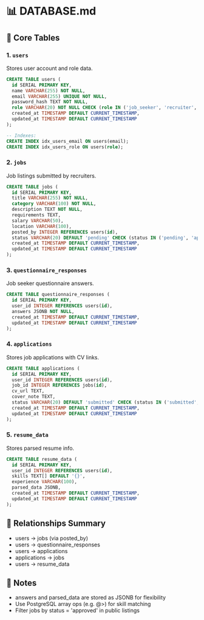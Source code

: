 # 📊 DATABASE.md

## 📁 Core Tables

### 1. `users`
Stores user account and role data.

```sql
CREATE TABLE users (
  id SERIAL PRIMARY KEY,
  name VARCHAR(255) NOT NULL,
  email VARCHAR(255) UNIQUE NOT NULL,
  password_hash TEXT NOT NULL,
  role VARCHAR(20) NOT NULL CHECK (role IN ('job_seeker', 'recruiter', 'admin')),
  created_at TIMESTAMP DEFAULT CURRENT_TIMESTAMP,
  updated_at TIMESTAMP DEFAULT CURRENT_TIMESTAMP
);

-- Indexes:
CREATE INDEX idx_users_email ON users(email);
CREATE INDEX idx_users_role ON users(role);
```

### 2. `jobs`
Job listings submitted by recruiters.

```sql
CREATE TABLE jobs (
  id SERIAL PRIMARY KEY,
  title VARCHAR(255) NOT NULL,
  category VARCHAR(100) NOT NULL,
  description TEXT NOT NULL,
  requirements TEXT,
  salary VARCHAR(50),
  location VARCHAR(100),
  posted_by INTEGER REFERENCES users(id),
  status VARCHAR(20) DEFAULT 'pending' CHECK (status IN ('pending', 'approved', 'rejected')),
  created_at TIMESTAMP DEFAULT CURRENT_TIMESTAMP,
  updated_at TIMESTAMP DEFAULT CURRENT_TIMESTAMP
);
```

### 3. `questionnaire_responses`
Job seeker questionnaire answers.

```sql
CREATE TABLE questionnaire_responses (
  id SERIAL PRIMARY KEY,
  user_id INTEGER REFERENCES users(id),
  answers JSONB NOT NULL,
  created_at TIMESTAMP DEFAULT CURRENT_TIMESTAMP,
  updated_at TIMESTAMP DEFAULT CURRENT_TIMESTAMP
);
```

### 4. `applications`
Stores job applications with CV links.

```sql
CREATE TABLE applications (
  id SERIAL PRIMARY KEY,
  user_id INTEGER REFERENCES users(id),
  job_id INTEGER REFERENCES jobs(id),
  cv_url TEXT,
  cover_note TEXT,
  status VARCHAR(20) DEFAULT 'submitted' CHECK (status IN ('submitted', 'reviewed', 'rejected', 'interviewing', 'hired')),
  created_at TIMESTAMP DEFAULT CURRENT_TIMESTAMP,
  updated_at TIMESTAMP DEFAULT CURRENT_TIMESTAMP
);
```

### 5. `resume_data`
Stores parsed resume info.

```sql
CREATE TABLE resume_data (
  id SERIAL PRIMARY KEY,
  user_id INTEGER REFERENCES users(id),
  skills TEXT[] DEFAULT '{}',
  experience VARCHAR(100),
  parsed_data JSONB,
  created_at TIMESTAMP DEFAULT CURRENT_TIMESTAMP,
  updated_at TIMESTAMP DEFAULT CURRENT_TIMESTAMP
);
```

## 🔗 Relationships Summary

- users → jobs (via posted_by)
- users → questionnaire_responses
- users → applications
- applications → jobs
- users → resume_data

## 📌 Notes

- answers and parsed_data are stored as JSONB for flexibility
- Use PostgreSQL array ops (e.g. @>) for skill matching
- Filter jobs by status = 'approved' in public listings 